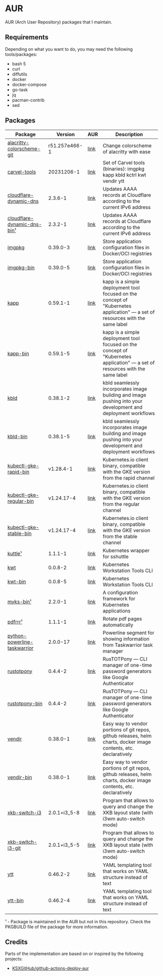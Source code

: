 # AUR

AUR (Arch User Repository) packages that I maintain.

## Requirements

Depending on what you want to do, you may need the following tools/packages:

- bash 5
- curl
- diffutils
- docker
- docker-compose
- go-task
- jq
- pacman-contrib
- sed

## Packages

<!-- BEGIN MAINTAINED_PACKAGES -->
| Package | Version | AUR | Description |
| ------- | ------- | --- | ----------- |
| [alacritty-colorscheme-git](https://github.com/zebradil/alacritty-colorscheme/) | r51.257e466-1 | [link](https://aur.archlinux.org/packages/alacritty-colorscheme-git) | Change colorscheme of alacritty with ease |
| [carvel-tools](https://carvel.dev) | 20231206-1 | [link](https://aur.archlinux.org/packages/carvel-tools) | Set of Carvel tools (binaries): imgpkg kapp kbld kctrl kwt vendir ytt |
| [cloudflare-dynamic-dns](https://github.com/zebradil/cloudflare-dynamic-dns) | 2.3.6-1 | [link](https://aur.archlinux.org/packages/cloudflare-dynamic-dns) | Updates AAAA records at Cloudflare according to the current IPv6 address |
| [cloudflare-dynamic-dns-bin¹](https://github.com/Zebradil/cloudflare-dynamic-dns) | 2.3.2-1 | [link](https://aur.archlinux.org/packages/cloudflare-dynamic-dns-bin) | Updates AAAA records at Cloudflare according to the current IPv6 address |
| [imgpkg](https://carvel.dev/imgpkg) | 0.39.0-3 | [link](https://aur.archlinux.org/packages/imgpkg) | Store application configuration files in Docker/OCI registries |
| [imgpkg-bin](https://carvel.dev/imgpkg) | 0.39.0-5 | [link](https://aur.archlinux.org/packages/imgpkg-bin) | Store application configuration files in Docker/OCI registries |
| [kapp](https://carvel.dev/kapp) | 0.59.1-1 | [link](https://aur.archlinux.org/packages/kapp) | kapp is a simple deployment tool focused on the concept of "Kubernetes application" — a set of resources with the same label |
| [kapp-bin](https://carvel.dev/kapp) | 0.59.1-5 | [link](https://aur.archlinux.org/packages/kapp-bin) | kapp is a simple deployment tool focused on the concept of "Kubernetes application" — a set of resources with the same label |
| [kbld](https://carvel.dev/kbld) | 0.38.1-2 | [link](https://aur.archlinux.org/packages/kbld) | kbld seamlessly incorporates image building and image pushing into your development and deployment workflows |
| [kbld-bin](https://carvel.dev/kbld) | 0.38.1-5 | [link](https://aur.archlinux.org/packages/kbld-bin) | kbld seamlessly incorporates image building and image pushing into your development and deployment workflows |
| [kubectl-gke-rapid-bin](https://github.com/kubernetes/kubectl) | v1.28.4-1 | [link](https://aur.archlinux.org/packages/kubectl-gke-rapid-bin) | Kubernetes.io client binary, compatible with the GKE version from the rapid channel |
| [kubectl-gke-regular-bin](https://github.com/kubernetes/kubectl) | v1.24.17-4 | [link](https://aur.archlinux.org/packages/kubectl-gke-regular-bin) | Kubernetes.io client binary, compatible with the GKE version from the regular channel |
| [kubectl-gke-stable-bin](https://github.com/kubernetes/kubectl) | v1.24.17-4 | [link](https://aur.archlinux.org/packages/kubectl-gke-stable-bin) | Kubernetes.io client binary, compatible with the GKE version from the stable channel |
| [kuttle¹](https://github.com/kayrus/kuttle) | 1.1.1-1 | [link](https://aur.archlinux.org/packages/kuttle) | Kubernetes wrapper for sshuttle |
| [kwt](https://github.com/carvel-dev/kwt) | 0.0.8-2 | [link](https://aur.archlinux.org/packages/kwt) | Kubernetes Workstation Tools CLI |
| [kwt-bin](https://github.com/carvel-dev/kwt) | 0.0.8-5 | [link](https://aur.archlinux.org/packages/kwt-bin) | Kubernetes Workstation Tools CLI |
| [myks-bin¹](https://github.com/mykso/myks) | 2.2.0-1 | [link](https://aur.archlinux.org/packages/myks-bin) | A configuration framework for Kubernetes applications |
| [pdfrrr¹](https://github.com/zebradil/pdfrrr) | 1.1.1-1 | [link](https://aur.archlinux.org/packages/pdfrrr) | Rotate pdf pages automatically |
| [python-powerline-taskwarrior](https://github.com/Zebradil/powerline-taskwarrior) | 2.0.0-17 | [link](https://aur.archlinux.org/packages/python-powerline-taskwarrior) | Powerline segment for showing information from Taskwarrior task manager |
| [rustotpony](https://github.com/zebradil/rustotpony) | 0.4.4-2 | [link](https://aur.archlinux.org/packages/rustotpony) | RusTOTPony — CLI manager of one-time password generators like Google Authenticator |
| [rustotpony-bin](https://github.com/zebradil/rustotpony) | 0.4.4-2 | [link](https://aur.archlinux.org/packages/rustotpony-bin) | RusTOTPony — CLI manager of one-time password generators like Google Authenticator |
| [vendir](https://carvel.dev/vendir) | 0.38.0-1 | [link](https://aur.archlinux.org/packages/vendir) | Easy way to vendor portions of git repos, github releases, helm charts, docker image contents, etc. declaratively |
| [vendir-bin](https://carvel.dev/vendir) | 0.38.0-1 | [link](https://aur.archlinux.org/packages/vendir-bin) | Easy way to vendor portions of git repos, github releases, helm charts, docker image contents, etc. declaratively |
| [xkb-switch-i3](https://github.com/zebradil/xkb-switch-i3) | 2.0.1+i3_5-8 | [link](https://aur.archlinux.org/packages/xkb-switch-i3) | Program that allows to query and change the XKB layout state (with i3wm auto-switch mode) |
| [xkb-switch-i3-git](https://github.com/zebradil/xkb-switch-i3) | 2.0.1+i3_5-5 | [link](https://aur.archlinux.org/packages/xkb-switch-i3-git) | Program that allows to query and change the XKB layout state (with i3wm auto-switch mode) |
| [ytt](https://carvel.dev/ytt) | 0.46.2-2 | [link](https://aur.archlinux.org/packages/ytt) | YAML templating tool that works on YAML structure instead of text |
| [ytt-bin](https://carvel.dev/ytt) | 0.46.2-4 | [link](https://aur.archlinux.org/packages/ytt-bin) | YAML templating tool that works on YAML structure instead of text |

¹ - Package is maintained in the AUR but not in this repository.
    Check the PKGBUILD file of the package for more information.
<!-- END MAINTAINED_PACKAGES -->

## Credits

Parts of the implementation are based on or inspired by the following projects:

- [KSXGitHub/github-actions-deploy-aur](https://github.com/KSXGitHub/github-actions-deploy-aur)
